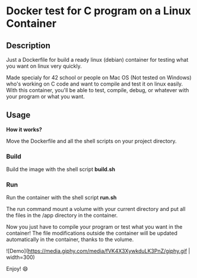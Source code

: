 # Docker test for C program on a Linux Container

## Description
Just a Dockerfile for build a ready linux (debian) container for testing what you want on linux very quickly.

Made specialy for 42 school or people on Mac OS (Not tested on Windows) who's working on C code and want to compile and test it on linux easily. With this container, you'll be able to test, compile, debug, or whatever with your program or what you want.

## Usage

**How it works?**

Move the Dockerfile and all the shell scripts on your project directory.

### Build

Build the image with the shell script **build.sh**

### Run

Run the container with the shell script **run.sh**

The run command mount a volume with your current directory and put all the files in the /app directory in the container.

Now you just have to compile your program or test what you want in the container! The file modifications outside the container will be updated automatically in the container, thanks to the volume.

![Demo](https://media.giphy.com/media/fVK4X3XywkduLK3PnZ/giphy.gif | width=300)

Enjoy! :smile:
